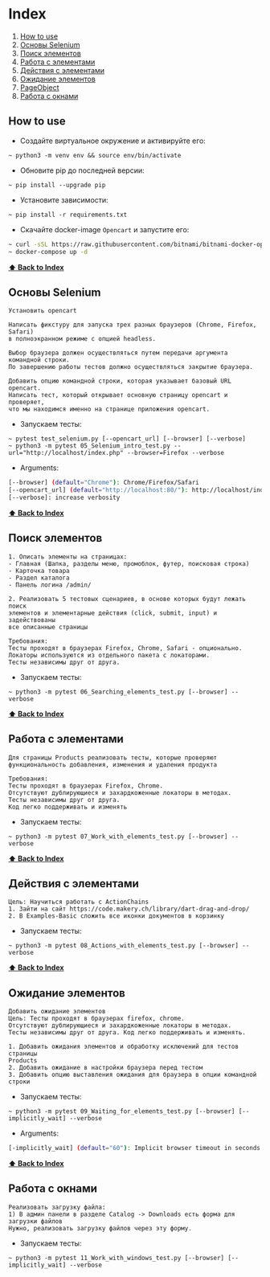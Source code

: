 # Index
1. [How to use](#how-to-use)
2. [Основы Selenium](#selenium-intro)
3. [Поиск элементов](#searching-elements)
4. [Работа с элементами](#work-with-elements)
5. [Действия с элементами](#actions-with-elements)
6. [Ожидание элементов](#waiting-for-elements)
7. [PageObject](#page-object)
8. [Работа с окнами](#work-with-windows)


## How to use
* Создайте виртуальное окружение и активируйте его:
```shell script
~ python3 -m venv env && source env/bin/activate
```
* Обновите pip до последней версии:
```shell script
~ pip install --upgrade pip
```
* Установите зависимости:
```shell script
~ pip install -r requirements.txt
```

* Скачайте docker-image `Opencart` и запустите его:
```sh
~ curl -sSL https://raw.githubusercontent.com/bitnami/bitnami-docker-opencart/master/docker-compose.yml > docker-compose.yml
~ docker-compose up -d
```


**[⬆ Back to Index](#index)**
## Основы Selenium

```
Установить opencart

Написать фикстуру для запуска трех разных браузеров (Chrome, Firefox, Safari)
в полноэкранном режиме с опцией headless. 

Выбор браузера должен осуществляться путем передачи аргумента командной строки.
По завершению работы тестов должно осуществляться закрытие браузера.

Добавить опцию командной строки, которая указывает базовый URL opencart.
Написать тест, который открывает основную страницу opencart и проверяет, 
что мы находимся именно на странице приложения opencart.
```

* Запускаем тесты:
```shell script
~ pytest test_selenium.py [--opencart_url] [--browser] [--verbose]
~ python3 -m pytest 05_Selenium_intro_test.py --url="http://localhost/index.php" --browser=Firefox --verbose
```
* Arguments:
```sh
[--browser] (default="Chrome"): Chrome/Firefox/Safari
[--opencart_url] (default="http://localhost:80/"): http://localhost/index.php
[--verbose]: increase verbosity
```


**[⬆ Back to Index](#index)**
## Поиск элементов

```
1. Описать элементы на страницах: 
- Главная (Шапка, разделы меню, промоблок, футер, поисковая строка)
- Карточка товара 
- Раздел каталога
- Панель логина /admin/

2. Реализовать 5 тестовых сценариев, в основе которых будут лежать поиск 
элементов и элементарные действия (click, submit, input) и задействованы 
все описанные страницы

Требования:
Тесты проходят в браузерах Firefox, Chrome, Safari - опционально.
Локаторы используются из отдельного пакета с локаторами.
Тесты независимы друг от друга.
```
* Запускаем тесты:
```shell script
~ python3 -m pytest 06_Searching_elements_test.py [--browser] --verbose
```


**[⬆ Back to Index](#index)**
## Работа с элементами

```
Для страницы Products реализовать тесты, которые проверяют 
функциональность добавления, изменения и удаления продукта

Требования:
Тесты проходят в браузерах Firefox, Chrome.
Отсутствуют дублирующиеся и захардкоженные локаторы в методах.
Тесты независимы друг от друга.
Код легко поддерживать и изменять
```
* Запускаем тесты:
```shell script
~ python3 -m pytest 07_Work_with_elements_test.py [--browser] --verbose
```


**[⬆ Back to Index](#index)**
## Действия с элементами
```
Цель: Научиться работать с ActionChains
1. Зайти на сайт https://code.makery.ch/library/dart-drag-and-drop/
2. В Examples-Basic сложить все иконки документов в корзинку
```
* Запускаем тесты:
```shell script
~ python3 -m pytest 08_Actions_with_elements_test.py [--browser] --verbose
```

**[⬆ Back to Index](#index)**
## Ожидание элементов
```
Добавить ожидание элементов
Цель: Тесты проходят в браузерах firefox, chrome. 
Отсутствуют дублирующиеся и захардкоженные локаторы в методах. 
Тесты независимы друг от друга. Код легко поддерживать и изменять.

1. Добавить ожидания элементов и обработку исключений для тестов страницы 
Products
2. Добавить ожидание в настройки браузера перед тестом
3. Добавить опцию выставления ожидания для браузера в опции командной строки
```
* Запускаем тесты:
```shell script
~ python3 -m pytest 09_Waiting_for_elements_test.py [--browser] [--implicitly_wait] --verbose
```
* Arguments:
```sh
[-implicitly_wait] (default="60"): Implicit browser timeout in seconds
```

**[⬆ Back to Index](#index)**
## Работа с окнами
```
Реализовать загрузку файла:
1) В админ панели в разделе Catalog -> Downloads есть форма для загрузки файлов
Нужно, реализовать загрузку файлов через эту форму.
```
* Запускаем тесты:
```shell script
~ python3 -m pytest 11_Work_with_windows_test.py [--browser] [--implicitly_wait] --verbose
```
